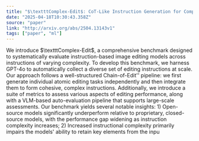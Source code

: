```yaml
---
title: "$\textttComplex-Edit$: CoT-Like Instruction Generation for Complexity-Controllable Image Editing Benchmark"
date: "2025-04-18T10:30:43.358Z"
source: "paper"
link: "http://arxiv.org/abs/2504.13143v1"
tags: ["paper", "ml"]
---
```


We introduce $\textttComplex-Edit$, a comprehensive benchmark designed to systematically evaluate instruction-based image editing models across instructions of varying complexity. To develop this benchmark, we harness GPT-4o to automatically collect a diverse set of editing instructions at scale. Our approach follows a well-structured Chain-of-Edit'' pipeline: we first generate individual atomic editing tasks independently and then integrate them to form cohesive, complex instructions. Additionally, we introduce a suite of metrics to assess various aspects of editing performance, along with a VLM-based auto-evaluation pipeline that supports large-scale assessments. Our benchmark yields several notable insights: 1) Open-source models significantly underperform relative to proprietary, closed-source models, with the performance gap widening as instruction complexity increases; 2) Increased instructional complexity primarily impairs the models' ability to retain key elements from the inpu
